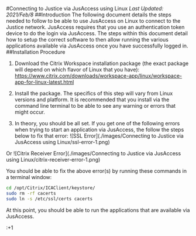 #Connecting to Justice via JusAccess using Linux
_Last Updated: 2021/Feb/8_
##Introduction
The following document details the steps needed to follow to be able to use JusAccess on Linux to connect to the Justice network. JusAccess requires that you use an authentication token device to do the login via JusAccess. The steps within this document detail how to setup the correct software to then allow running the various applications available via JusAccess once you have successfully logged in.
##Installation Procedure
1. Download the Citrix Workspace installation package (the exact package will depend on which flavor of Linux that you have):
https://www.citrix.com/downloads/workspace-app/linux/workspace-app-for-linux-latest.html

2. Install the package. The specifics of this step will vary from Linux versions and platform. It is recommended that you install via the command line terminal to be able to see any warning or errors that might occur.

3. In theory, you should be all set. If you get one of the following errors when trying to start an application via JusAccess, the follow the steps below to fix that error:
![SSL Error](./images/Connecting to Justice via JusAccess using Linux/ssl-error-1.png)
 
Or
![Citrix Receiver Error](./images/Connecting to Justice via JusAccess using Linux/citrix-receiver-error-1.png)

You should be able to fix the above error(s) by running these commands in a terminal window:
```bash
cd /opt/Citrix/ICAClient/keystore/
sudo rm -rf cacerts
sudo ln -s /etc/ssl/certs cacerts
```

At this point, you should be able to run the applications that are available via JusAccess.

:+1
